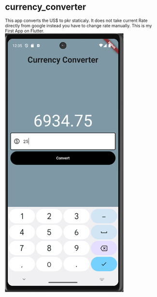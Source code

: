 # currency_converter
This app converts the US$ to pkr staticaly. It does not take current Rate directly from google instead you have to change rate manually.
This is my First App on Flutter.
![Demo Image not loaded](image.png)